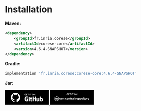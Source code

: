 <!-- markdownlint-disable MD033 -->
<!-- markdownlint-disable MD041 -->
# Installation

**Maven:**

```xml
<dependency>
    <groupId>fr.inria.corese</groupId>
    <artifactId>corese-core</artifactId>
    <version>4.6.4-SNAPSHOT</version>
</dependency>
```

**Gradle:**

```Groovy
implementation 'fr.inria.corese:corese-core:4.6.4-SNAPSHOT'
```

**Jar:**

<a href="https://github.com/corese-stack/corese-core/releases">
  <img src="./_static/logo/badge_github.svg" alt="GitHub Release" width="140">
</a>
<a href="https://central.sonatype.com/artifact/fr.inria.corese/corese-core">
  <img src="./_static/logo/badge_maven.svg" alt="Maven Central" width="140">
</a>
